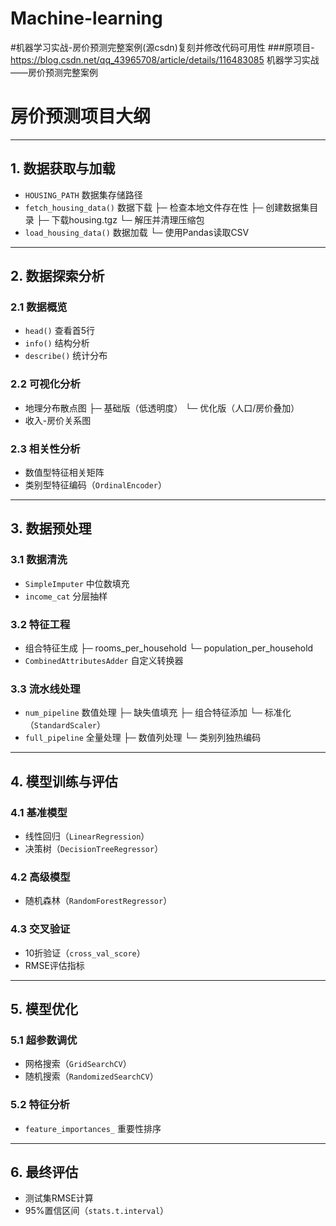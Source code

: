 # Machine-learning
#机器学习实战-房价预测完整案例(源csdn)复刻并修改代码可用性
###原项目-https://blog.csdn.net/qq_43965708/article/details/116483085 机器学习实战——房价预测完整案例
# 房价预测项目大纲

---

## 1. 数据获取与加载

- `HOUSING_PATH` 数据集存储路径
- `fetch_housing_data()` 数据下载
  ├─ 检查本地文件存在性
  ├─ 创建数据集目录
  ├─ 下载housing.tgz
  └─ 解压并清理压缩包
- `load_housing_data()` 数据加载
  └─ 使用Pandas读取CSV

---

## 2. 数据探索分析

### 2.1 数据概览

- `head()` 查看首5行
- `info()` 结构分析
- `describe()` 统计分布

### 2.2 可视化分析

- 地理分布散点图
  ├─ 基础版（低透明度）
  └─ 优化版（人口/房价叠加）
- 收入-房价关系图

### 2.3 相关性分析

- 数值型特征相关矩阵
- 类别型特征编码（`OrdinalEncoder`）

---

## 3. 数据预处理

### 3.1 数据清洗

- `SimpleImputer` 中位数填充
- `income_cat` 分层抽样

### 3.2 特征工程

- 组合特征生成
  ├─ rooms_per_household
  └─ population_per_household
- `CombinedAttributesAdder` 自定义转换器

### 3.3 流水线处理

- `num_pipeline` 数值处理
  ├─ 缺失值填充
  ├─ 组合特征添加
  └─ 标准化（`StandardScaler`）
- `full_pipeline` 全量处理
  ├─ 数值列处理
  └─ 类别列独热编码

---

## 4. 模型训练与评估

### 4.1 基准模型

- 线性回归（`LinearRegression`）
- 决策树（`DecisionTreeRegressor`）

### 4.2 高级模型

- 随机森林（`RandomForestRegressor`）

### 4.3 交叉验证

- 10折验证（`cross_val_score`）
- RMSE评估指标

---

## 5. 模型优化

### 5.1 超参数调优

- 网格搜索（`GridSearchCV`）
- 随机搜索（`RandomizedSearchCV`）

### 5.2 特征分析

- `feature_importances_` 重要性排序

---

## 6. 最终评估

- 测试集RMSE计算
- 95%置信区间（`stats.t.interval`）
